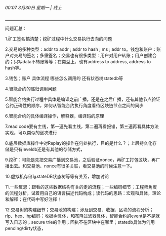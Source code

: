 ###### 00:07 3月30日 星期一  | 线上

------

问题汇总：

1.矿工签名搞清楚；挖矿过程中什么交易执行去向的问题

2.交易的多种类型：addr to addr ; addr to hash ; ms ; addr to。钱包和账户：账户对交易的签名；多重签名；交易也有很多类型：用户对用户转账；用户创建合约；只写data不转账等等；在类型上，也有address to address, address to hash等。

3.钱包；账户 具体流程 哪些怎么调用的 还有状态树statedb等

4.智能合约的递归调用问题

5.智能合约执行过程中具体是编译之前广播，还是在之后广播，还有其他节点验证合约正确性的顺序，如何从智能合约执行角度看待区块链节点之间的同步

6.智能合约的具体编译操作，解释器，编译码的原理

7.read code要有主线，第一遍先看主线，第二遍再看报错，第三遍再看具体方法实现，可以类似的逐次进行

8.底层数据库操作中对Replay的操作在何处执行，目的是什么？；上层持久化存储是只有leveldb还是有其他的存储方式，

9.挖矿：可能是先把交易广播到交易池，之后验证nonce，再矿工打包区块，再广播出去。和交易池、nonce有很多关联，看交易池的时候注意一下。

10.虚拟机存储与stateDB状态树等等有关系，增加讨论

11.一些反思：跟看的这些数据结构有关的走的流程；一些编码细节；工程师角度的流程分析，试着用自己的语言描述代码构成；读代码的思路：宏观和具体，理论和解释；在代码中写好注释！

12.交易树的构建细节；交易池的构建；涉及到交易、收据、区块的流程分析；rlp、hex、hp编码；收据树具体，和布隆过滤器具体，智能合约的event是不是就写入日志的；secure trie的作用；回执不在区块中在哪里；statedb具体为何用pending\dirty状态，

